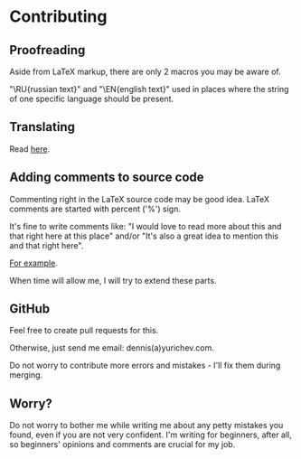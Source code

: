 ﻿Contributing
============

Proofreading
------------

Aside from LaTeX markup, there are only 2 macros you may be aware of.

"\RU{russian text}" and "\EN{english text}" used in places where the string of one specific language should be present.

Translating
-----------

Read [here](https://github.com/DennisYurichev/RE-for-beginners/blob/master/Translation.md).

Adding comments to source code
------------------------------

Commenting right in the LaTeX source code may be good idea.
LaTeX comments are started with percent ('%') sign.

It's fine to write comments like:
"I would love to read more about this and that right here at this place" and/or
"It's also a great idea to mention this and that right here".

[For example](https://github.com/DennisYurichev/RE-for-beginners/blob/b0fe5ef304fa3303c502c4f94ee147683a2ffb50/patterns/main.tex#L105).

When time will allow me, I will try to extend these parts.

GitHub
------
Feel free to create pull requests for this.

Otherwise, just send me email: dennis(a)yurichev.com.

Do not worry to contribute more errors and mistakes - I'll fix them during merging.

Worry?
------
Do not worry to bother me while writing me about any petty mistakes you found, even if you are not very confident.
I'm writing for beginners, after all, so beginners' opinions and comments are crucial for my job.
